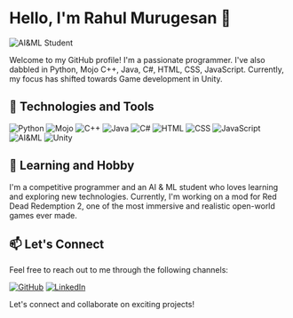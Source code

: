 # Hello, I'm Rahul Murugesan 👋

![AI&ML Student](https://img.shields.io/badge/AI&ML%20Student-blue)

Welcome to my GitHub profile! I'm a passionate programmer. I've also dabbled in Python, Mojo C++, Java, C#, HTML, CSS, JavaScript. Currently, my focus has shifted towards Game development in Unity.

## 🔧 Technologies and Tools

![Python](https://img.shields.io/badge/-Python-red)
![Mojo](https://img.shields.io/badge/-Mojo-green)
![C++](https://img.shields.io/badge/-C++-purple)
![Java](https://img.shields.io/badge/-Java-blueviolet)
![C#](https://img.shields.io/badge/-c%20sharp-9cf)
![HTML](https://img.shields.io/badge/-HTML-orange)
![CSS](https://img.shields.io/badge/-CSS-blue)
![JavaScript](https://img.shields.io/badge/-JavaScript-yellow)
![AI&ML](https://img.shields.io/badge/-AI&ML-green)
![Unity](https://img.shields.io/badge/-Unity-red)

## 🌱 Learning and Hobby

I'm a competitive programmer and an AI & ML student who loves learning and exploring new technologies. Currently, I'm working on a mod for Red Dead Redemption 2, one of the most immersive and realistic open-world games ever made.

## 📫 Let's Connect

Feel free to reach out to me through the following channels:

[![GitHub](https://img.shields.io/badge/-GitHub-black?style=flat&logo=github)](https://github.com/RahulM-3)
[![LinkedIn](https://img.shields.io/badge/-LinkedIn-blue?style=flat&logo=linkedin)](https://www.linkedin.com/in/rahul-murugesan-24574424b/)

Let's connect and collaborate on exciting projects!
